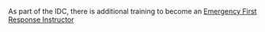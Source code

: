 As part of the IDC, there is additional training to become an [Emergency First Response Instructor](https://achievements.padi.com/a42e1941-8c11-4a34-acc1-2839d65a9af3)

